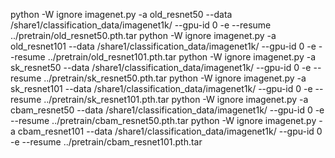 python -W ignore imagenet.py -a old_resnet50 --data /share1/classification_data/imagenet1k/ --gpu-id 0 -e --resume ../pretrain/old_resnet50.pth.tar 
python -W ignore imagenet.py -a old_resnet101 --data /share1/classification_data/imagenet1k/ --gpu-id 0 -e --resume ../pretrain/old_resnet101.pth.tar 
python -W ignore imagenet.py -a sk_resnet50 --data /share1/classification_data/imagenet1k/ --gpu-id 0 -e --resume ../pretrain/sk_resnet50.pth.tar
python -W ignore imagenet.py -a sk_resnet101 --data /share1/classification_data/imagenet1k/ --gpu-id 0 -e --resume ../pretrain/sk_resnet101.pth.tar
python -W ignore imagenet.py -a cbam_resnet50 --data /share1/classification_data/imagenet1k/ --gpu-id 0 -e --resume ../pretrain/cbam_resnet50.pth.tar
python -W ignore imagenet.py -a cbam_resnet101 --data /share1/classification_data/imagenet1k/ --gpu-id 0 -e --resume ../pretrain/cbam_resnet101.pth.tar
